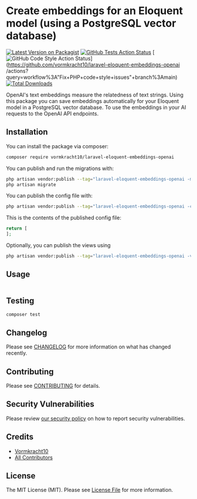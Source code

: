#  Create embeddings for an Eloquent model (using a PostgreSQL vector database)

[![Latest Version on Packagist](https://img.shields.io/packagist/v/vormkracht10/laravel-eloquent-embeddings-openai.svg?style=flat-square)](https://packagist.org/packages/vormkracht10/laravel-eloquent-embeddings-openai)
[![GitHub Tests Action Status](https://img.shields.io/github/actions/workflow/status/vormkracht10/laravel-eloquent-embeddings-openai/run-tests.yml?branch=main&label=tests&style=flat-square)](https://github.com/vormkracht10/laravel-eloquent-embeddings-openai/actions?query=workflow%3Arun-tests+branch%3Amain)
[![GitHub Code Style Action Status](https://img.shields.io/github/actions/workflow/status/vormkracht10/laravel-eloquent-embeddings-openai/fix-php-code-style-issues.yml?branch=main&label=code%20style&style=flat-square)](https://github.com/vormkracht10/laravel-eloquent-embeddings-openai /actions?query=workflow%3A"Fix+PHP+code+style+issues"+branch%3Amain)
[![Total Downloads](https://img.shields.io/packagist/dt/vormkracht10/laravel-eloquent-embeddings-openai.svg?style=flat-square)](https://packagist.org/packages/vormkracht10/laravel-eloquent-embeddings-openai)

OpenAI's text embeddings measure the relatedness of text strings. Using this package you can save embeddings automatically for your Eloquent model in a PostgreSQL vector database. To use the embeddings in your AI requests to the OpenAI API endpoints.

## Installation

You can install the package via composer:

```bash
composer require vormkracht10/laravel-eloquent-embeddings-openai 
```

You can publish and run the migrations with:

```bash
php artisan vendor:publish --tag="laravel-eloquent-embeddings-openai -migrations"
php artisan migrate
```

You can publish the config file with:

```bash
php artisan vendor:publish --tag="laravel-eloquent-embeddings-openai -config"
```

This is the contents of the published config file:

```php
return [
];
```

Optionally, you can publish the views using

```bash
php artisan vendor:publish --tag="laravel-eloquent-embeddings-openai -views"
```

## Usage

```php
```

## Testing

```bash
composer test
```

## Changelog

Please see [CHANGELOG](CHANGELOG.md) for more information on what has changed recently.

## Contributing

Please see [CONTRIBUTING](CONTRIBUTING.md) for details.

## Security Vulnerabilities

Please review [our security policy](../../security/policy) on how to report security vulnerabilities.

## Credits

- [Vormkracht10](https://github.com/vormkracht10)
- [All Contributors](../../contributors)

## License

The MIT License (MIT). Please see [License File](LICENSE.md) for more information.
